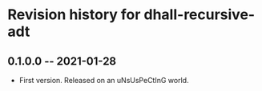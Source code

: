 # Revision history for dhall-recursive-adt

## 0.1.0.0 -- 2021-01-28

* First version. Released on an uNsUsPeCtInG world.
